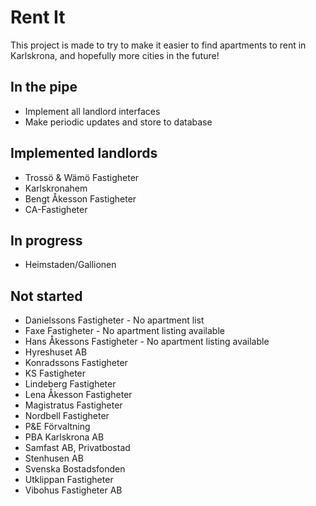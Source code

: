 # Rent It

This project is made to try to make it easier to find apartments to rent in Karlskrona, and hopefully
more cities in the future!

## In the pipe
* Implement all landlord interfaces
* Make periodic updates and store to database


## Implemented landlords
* Trossö & Wämö Fastigheter
* Karlskronahem
* Bengt Åkesson Fastigheter
* CA-Fastigheter

## In progress
* Heimstaden/Gallionen

## Not started
* Danielssons Fastigheter - No apartment list
* Faxe Fastigheter - No apartment listing available
* Hans Åkessons Fastigheter - No apartment listing available
* Hyreshuset AB
* Konradssons Fastigheter
* KS Fastigheter
* Lindeberg Fastigheter
* Lena Åkesson Fastigheter
* Magistratus Fastigheter
* Nordbell Fastigheter
* P&E Förvaltning
* PBA Karlskrona AB
* Samfast AB, Privatbostad
* Stenhusen AB
* Svenska Bostadsfonden
* Utklippan Fastigheter
* Vibohus Fastigheter AB


